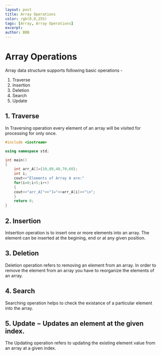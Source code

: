 ```yaml
---
layout: post
title: Array Operations 
color: rgb(0,0,255) 
tags: [Array, Array Operations]
excerpt: 
author: BBB
---
```


# Array Operations
Array data structure supports following basic operations - 
1. Traverse
2. Insertion
3. Deletion
4. Search
5. Update


## 1. Traverse 
   In Traversing operation every element of an array will be visited for processing for only once.  
   
```cpp
#include <iostream>

using namespace std;

int main()
{
    int arr_A[]={10,80,40,70,60};
    int i;
    cout<<"Elements of Array A are:"
    for(i=0;i<5;i++)
    {
    cout<<"arr_A["<<"]="<<arr_A[i]<<"\n";
    }
    return 0;
}
```   
## 2. Insertion 
   Intsertion operation is to insert one or more elements into an array. The element can be inserted at the begining, end or at any given position.
   

## 3. Deletion 
   Deletion operation refers to removing an element from an array. In order to remove the element from an array you have to reorganize the elements of an array. 

## 4. Search
   Searching operation helps to check the existance of a particular element into the array.

## 5. Update − Updates an element at the given index.
   The Updating operation refers to updating the existing element value from an array at a given index.




